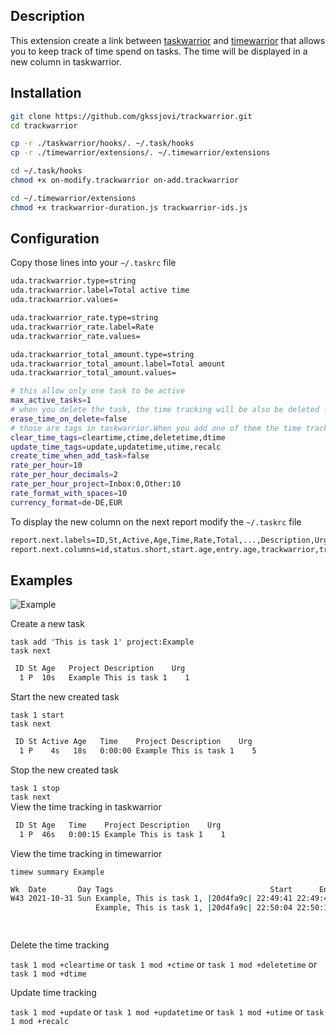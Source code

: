 ## Description

This extension create a link between [taskwarrior](https://github.com/GothenburgBitFactory/taskwarrior) and  [timewarrior](https://github.com/GothenburgBitFactory/timewarrior) that allows you to keep track of time spend on tasks. 
The time will be displayed in a new column in taskwarrior.

## Installation

```sh
git clone https://github.com/gkssjovi/trackwarrior.git
cd trackwarrior

cp -r ./taskwarrior/hooks/. ~/.task/hooks
cp -r ./timewarrior/extensions/. ~/.timewarrior/extensions

cd ~/.task/hooks
chmod +x on-modify.trackwarrior on-add.trackwarrior

cd ~/.timewarrior/extensions
chmod +x trackwarrior-duration.js trackwarrior-ids.js
```

## Configuration

Copy those lines into your `~/.taskrc` file
```sh
uda.trackwarrior.type=string
uda.trackwarrior.label=Total active time
uda.trackwarrior.values=

uda.trackwarrior_rate.type=string
uda.trackwarrior_rate.label=Rate
uda.trackwarrior_rate.values=

uda.trackwarrior_total_amount.type=string
uda.trackwarrior_total_amount.label=Total amount
uda.trackwarrior_total_amount.values=

# this allow only one task to be active
max_active_tasks=1 
# when you delete the task, the time tracking will be also be deleted from timewarrior 
erase_time_on_delete=false 
# those are tags in taskwarrior.When you add one of them the time tracking will be deleted from timewarrior
clear_time_tags=cleartime,ctime,deletetime,dtime
update_time_tags=update,updatetime,utime,recalc
create_time_when_add_task=false
rate_per_hour=10
rate_per_hour_decimals=2
rate_per_hour_project=Inbox:0,Other:10
rate_format_with_spaces=10
currency_format=de-DE,EUR
```

To display the new column on the next report modify the `~/.taskrc` file
```sh
report.next.labels=ID,St,Active,Age,Time,Rate,Total,...,Description,Urg
report.next.columns=id,status.short,start.age,entry.age,trackwarrior,trackwarrior_rate,trackwarrior_total_amount,...,description,urgency
```
## Examples

![Example](./assets/example.gif)

Create a new task 

`task add 'This is task 1' project:Example` \
`task next`
```sh
 ID St Age   Project Description    Urg
  1 P  10s   Example This is task 1    1

```
Start the new created task 

`task 1 start` \
`task next`
```sh
 ID St Active Age   Time    Project Description    Urg
  1 P    4s   18s   0:00:00 Example This is task 1    5
```

Stop the new created task

`task 1 stop` \
`task next` \
View the time tracking in taskwarrior
```sh
 ID St Age   Time    Project Description    Urg
  1 P  46s   0:00:15 Example This is task 1    1
```
View the time tracking in timewarrior 

`timew summary Example`

```sh
Wk  Date       Day Tags                                   Start      End    Time   Total
W43 2021-10-31 Sun Example, This is task 1, |20d4fa9c| 22:49:41 22:49:49 0:00:08
                   Example, This is task 1, |20d4fa9c| 22:50:04 22:50:11 0:00:07 0:00:15

                                                                                 0:00:15
```

Delete the time tracking 

`task 1 mod +cleartime`
or
`task 1 mod +ctime`
or
`task 1 mod +deletetime`
or
`task 1 mod +dtime`

Update time tracking 

`task 1 mod +update`
or
`task 1 mod +updatetime`
or
`task 1 mod +utime`
or
`task 1 mod +recalc`

